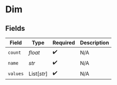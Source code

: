 # Dim


## Fields

| Field              | Type               | Required           | Description        |
| ------------------ | ------------------ | ------------------ | ------------------ |
| `count`            | *float*            | :heavy_check_mark: | N/A                |
| `name`             | *str*              | :heavy_check_mark: | N/A                |
| `values`           | List[*str*]        | :heavy_check_mark: | N/A                |